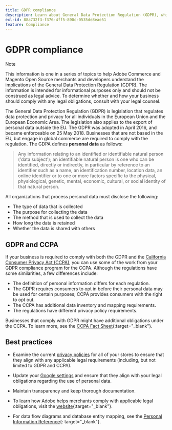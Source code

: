```yaml
---
title: GDPR compliance
description: Learn about General Data Protection Regulation (GDPR), which is legislation that regulates data protection and privacy for all individuals in the European Union and the European Economic Area.
exl-id: 88a732f3-f376-4ff5-890c-0535de8eae51
feature: Compliance
---
```

# GDPR compliance

>[!NOTE]
>
>This information is one in a series of topics to help Adobe Commerce and Magento Open Source merchants and developers understand the implications of the General Data Protection Regulation (GDPR). The information is intended for informational purposes only and should not be construed as legal advice. To determine whether and how your business should comply with any legal obligations, consult with your legal counsel.

The General Data Protection Regulation (GDPR) is legislation that regulates data protection and privacy for all individuals in the European Union and the European Economic Area. The legislation also applies to the export of personal data outside the EU. The GDPR was adopted in April 2016, and became enforceable on 25 May 2018. Businesses that are not based in the EU, but engage in global commerce are required to comply with the regulation. The GDPA defines **personal data** as follows:

>Any information relating to an identified or identifiable natural person ('data subject'); an identifiable natural person is one who can be identified, directly or indirectly, in particular by reference to an identifier such as a name, an identification number, location data, an online identifier or to one or more factors specific to the physical, physiological, genetic, mental, economic, cultural, or social identity of that natural person.

All organizations that process personal data must disclose the following:

- The type of data that is collected
- The purpose for collecting the data
- The method that is used to collect the data
- How long the data is retained
- Whether the data is shared with others

## GDPR and CCPA

If your business is required to comply with both the GDPR and the [California Consumer Privacy Act (CCPA)](../getting-started/compliance-ccpa.md), you can use some of the work from your GDPR compliance program for the CCPA. Although the regulations have some similarities, a few differences include:

- The definition of personal information differs for each regulation.
- The GDPR requires consumers to opt in before their personal data may be used for certain purposes; CCPA provides consumers with the right to opt out.
- The CCPA has additional data inventory and mapping requirements.
- The regulations have different privacy policy requirements.

Businesses that comply with GDPR might have additional obligations under the CCPA. To learn more, see the [CCPA Fact Sheet][3]{:target="_blank"}.

## Best practices

- Examine the current [privacy policies](../getting-started/privacy-policy.md) for all of your stores to ensure that they align with any applicable legal requirements (including, but not limited to GDPR and CCPA).

- Update your [Google settings](../merchandising-promotions/google-tools.md#google-privacy-settings) and ensure that they align with your legal obligations regarding the use of personal data.

- Maintain transparency and keep thorough documentation.

- To learn how Adobe helps merchants comply with applicable legal obligations, visit the [website][1]{:target="_blank"}.

- For data flow diagrams and database entity mapping, see the [Personal Information Reference][2]{: target="_blank"}.

[1]: https://business.adobe.com/privacy/general-data-protection-regulation.html
[2]: https://experienceleague.adobe.com/docs/commerce-operations/security-and-compliance/reference/data-m2.html
[3]: https://oag.ca.gov/system/files/attachments/press_releases/CCPA%20Fact%20Sheet%20%2800000002%29.pdf
